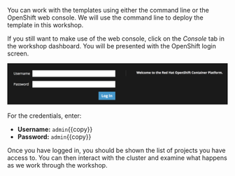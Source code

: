 You can work with the templates using either the command line or the OpenShift web console. We will use the command line to deploy the template in this workshop.

If you still want to make use of the web console, click on the _Console_ tab in the workshop dashboard. You will be presented with the OpenShift login screen.

![Web Console Login](../../assets/jupyternotebooks/jupyterhub-workspace-42/03-web-console-login.png)

For the credentials, enter:

* **Username:** ``admin``{{copy}}
* **Password:** ``admin``{{copy}}

Once you have logged in, you should be shown the list of projects you have access to. You can then interact with the cluster and examine what happens as we work through the workshop.

